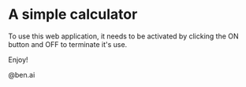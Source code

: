 # A simple calculator

To use this web application, it needs to be activated by clicking the ON button and OFF to terminate it's use.


Enjoy!

@ben.ai

